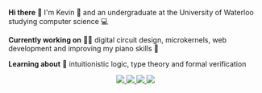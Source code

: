 **Hi there** :wave: I'm Kevin :carrot: and an undergraduate at the University of Waterloo studying computer science :computer:

**Currently working on** 💪🏻 digital circuit design, microkernels, web development and improving my piano skills :musical_keyboard:

**Learning about** :book: intuitionistic logic, type theory and formal verification

<p align="center">
  <a href='https://carrot.dev'>
    <img src='http://img.shields.io/static/v1?style=flat&label=&message=carrot.dev&color=ff69b4&logo=netlify&logoColor=white' />
  </a>
  <!--<a href='https://github.com/TheOneKevin?tab=repositories&q=archived%3Afalse+NOT+TheOneKevin&type=&language='>
    <img src='http://img.shields.io/static/v1?style=flat&label=&message=Projects&color=gray&logo=github' />
  </a>-->
  <a href='https://github.com/TheOneKevin/cxkernel'>
    <img src='http://img.shields.io/static/v1?style=flat&label=2016&message=cxkernel&color=blue&logo=' />
  </a>
  <a href='[https://github.com/TheOneKevin/pine16](https://github.com/TheOneKevin/hs32-llvm-backend)'>
    <img src='http://img.shields.io/static/v1?style=flat&label=2020&message=hs32-llvm-backend&color=blue&logo=' />
  </a>
  <a href='https://github.com/hsc-latte/caravel-hs32core'>
    <img src='http://img.shields.io/static/v1?style=flat&label=MPW1&message=caravel-hs32core&color=blue&logo=' />
  </a>
</p>
